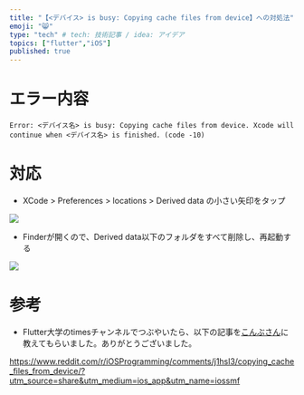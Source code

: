 ```yaml
---
title: "【<デバイス> is busy: Copying cache files from device】への対処法"
emoji: "😸"
type: "tech" # tech: 技術記事 / idea: アイデア
topics: ["flutter","iOS"]
published: true
---
```


# エラー内容

```
Error: <デバイス名> is busy: Copying cache files from device. Xcode will continue when <デバイス名> is finished. (code -10)
```

# 対応

- XCode > Preferences > locations > Derived data の小さい矢印をタップ

![](https://storage.googleapis.com/zenn-user-upload/f728737a015fb5025d277940.png)

- Finderが開くので、Derived data以下のフォルダをすべて削除し、再起動する

![](https://storage.googleapis.com/zenn-user-upload/d5ef0e1f51eccb1fb77c13ba.png)

# 参考

- Flutter大学のtimesチャンネルでつぶやいたら、以下の記事を[こんぶさん](https://zenn.dev/pressedkonbu)に教えてもらいました。ありがとうございました。


https://www.reddit.com/r/iOSProgramming/comments/j1hsl3/copying_cache_files_from_device/?utm_source=share&utm_medium=ios_app&utm_name=iossmf

